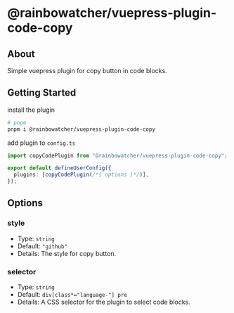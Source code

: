 # @rainbowatcher/vuepress-plugin-code-copy

## About <a name = "about"></a>

Simple vuepress plugin for copy button in code blocks.

## Getting Started <a name = "getting_started"></a>

install the plugin

```bash
# pnpm
pnpm i @rainbowatcher/vuepress-plugin-code-copy
```

add plugin to `config.ts`

```typescript
import copyCodePlugin from "@rainbowatcher/vuepress-plugin-code-copy";

export default defineUserConfig({
  plugins: [copyCodePlugin(/*{ options }*/)],
});
```

## Options

### style

- Type: `string`
- Default: `"github"`
- Details: The style for copy button.

### selector

- Type: `string`
- Default: `div[class*="language-"] pre`
- Details: A CSS selector for the plugin to select code blocks.
